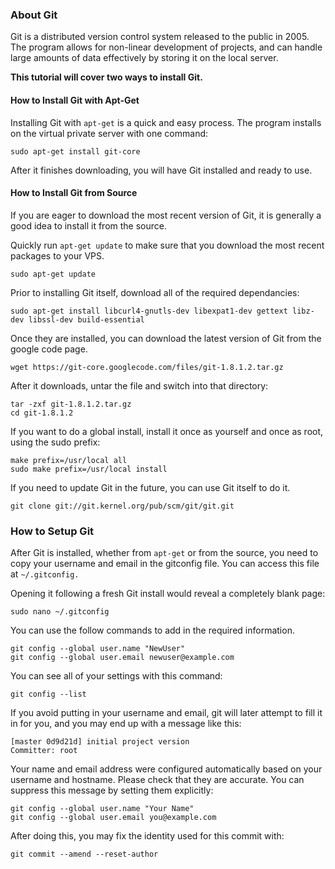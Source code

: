 ### About Git

Git is a distributed version control system released to the public in 2005. The program allows for non-linear development of projects, and can handle large amounts of data effectively by storing it on the local server. 

**This tutorial will cover two ways to install Git.**

#### How to Install Git with Apt-Get

Installing Git with ``apt-get`` is a quick and easy process. The program installs on the virtual private server with one command:

    sudo apt-get install git-core 
After it finishes downloading, you will have Git installed and ready to use.

#### How to Install Git from Source
If you are eager to download the most recent version of Git, it is generally a good idea to install it from the source.

Quickly run ``apt-get update`` to make sure that you download the most recent packages to your VPS.

    sudo apt-get update
Prior to installing Git itself, download all of the required dependancies:

    sudo apt-get install libcurl4-gnutls-dev libexpat1-dev gettext libz-dev libssl-dev build-essential  
Once they are installed, you can download the latest version of Git from the google code page.

    wget https://git-core.googlecode.com/files/git-1.8.1.2.tar.gz
After it downloads, untar the file and switch into that directory:

    tar -zxf git-1.8.1.2.tar.gz
    cd git-1.8.1.2 

If you want to do a global install, install it once as yourself and once as root, using the sudo prefix:

    make prefix=/usr/local all 
    sudo make prefix=/usr/local install  

If you need to update Git in the future, you can use Git itself to do it.

    git clone git://git.kernel.org/pub/scm/git/git.git 

### How to Setup Git
After Git is installed, whether from ``apt-get`` or from the source, you need to copy your username and email in the gitconfig file. You can access this file at ``~/.gitconfig.``

Opening it following a fresh Git install would reveal a completely blank page:

    sudo nano ~/.gitconfig 
You can use the follow commands to add in the required information.

    git config --global user.name "NewUser" 
    git config --global user.email newuser@example.com 

You can see all of your settings with this command:

    git config --list

If you avoid putting in your username and email, git will later attempt to fill it in for you, and you may end up with a message like this:

    [master 0d9d21d] initial project version
    Committer: root
Your name and email address were configured automatically based
on your username and hostname. Please check that they are accurate.
You can suppress this message by setting them explicitly:

    git config --global user.name "Your Name"
    git config --global user.email you@example.com

After doing this, you may fix the identity used for this commit with:

    git commit --amend --reset-author